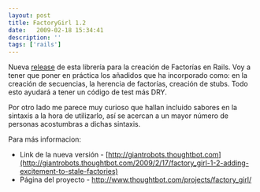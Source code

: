 ```yaml
---
layout: post
title: FactoryGirl 1.2
date:   2009-02-18 15:34:41
description: ''
tags: ['rails']
---
```


Nueva <a href="http://giantrobots.thoughtbot.com/2009/2/17/factory_girl-1-2-adding-excitement-to-stale-factories">release</a> de esta librería para la creación de Factorías en Rails. Voy a tener que poner en práctica los añadidos que ha incorporado como: en la creación de secuencias, la herencia de factorías, creación de stubs. Todo esto ayudará a tener un código de test más DRY.

Por otro lado me parece muy curioso que hallan incluido sabores en la sintaxis a la hora de utilizarlo, así se acercan a un mayor número de personas acostumbras a dichas sintaxis.

Para más informacion:

- Link de la nueva versión - [http://giantrobots.thoughtbot.com](http://giantrobots.thoughtbot.com/2009/2/17/factory_girl-1-2-adding-excitement-to-stale-factories)
- Página del proyecto - http://www.thoughtbot.com/projects/factory_girl/
